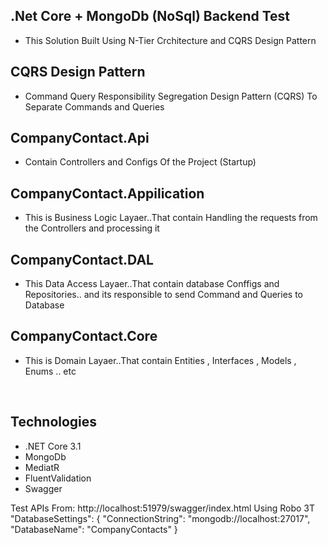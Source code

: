 ## .Net Core + MongoDb (NoSql) Backend Test
* This Solution Built Using N-Tier Crchitecture and CQRS Design Pattern

## CQRS Design Pattern
* Command Query Responsibility Segregation Design Pattern (CQRS) To Separate
  Commands and Queries
  
## CompanyContact.Api
* Contain Controllers and Configs Of the Project (Startup)
  
## CompanyContact.Appilication
* This is Business Logic Layaer..That contain Handling the requests from the Controllers and processing it

## CompanyContact.DAL
* This Data Access Layaer..That contain database Conffigs and Repositories.. and its responsible to send Command and Queries to Database

## CompanyContact.Core
* This is Domain Layaer..That contain Entities , Interfaces , Models , Enums .. etc

<br/>

## Technologies

* .NET Core 3.1
* MongoDb
* MediatR
* FluentValidation
* Swagger

Test APIs From: http://localhost:51979/swagger/index.html
Using Robo 3T 
"DatabaseSettings": {
    "ConnectionString": "mongodb://localhost:27017",
    "DatabaseName": "CompanyContacts"
  }
